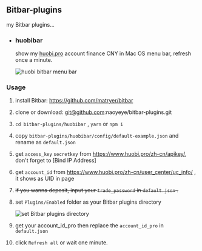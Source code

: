 
## Bitbar-plugins

my Bitbar plugins...


- ### huobibar

    show my [huobi.pro](https://www.huobi.pro/) account finance CNY in Mac OS menu bar, refresh once a minute.

    ![huobi bitbar menu bar](http://ww1.sinaimg.cn/large/61b8bbf4ly1forcm7t5ybj20ae0910vm.jpg)


### Usage

1. install Bitbar: https://github.com/matryer/bitbar

2. clone or download: git@github.com:naoyeye/bitbar-plugins.git 

3. `cd bitbar-plugins/huobibar` , `yarn` or `npm i`

4. copy `bitbar-plugins/huobibar/config/default-example.json` and rename as `default.json`

5. get `access_key` `secretkey`  from https://www.huobi.pro/zh-cn/apikey/, don't forget to [Bind IP Address]

6. get `account_id` from https://www.huobi.pro/zh-cn/user_center/uc_info/ , it shows as UID in page

7. <del>if you wanna deposit, input your `trade_password` in `default.json` .</del>

9. set `Plugins/Enabled` folder as your Bitbar plugins directory

    ![set Bitbar plugins directory](http://ww1.sinaimg.cn/large/61b8bbf4ly1fp6g73knd5j20qm0c4jsr.jpg)

10. get your account_id_pro then replace the `account_id_pro` in `default.json`

11. click `Refresh all` or wait one minute.